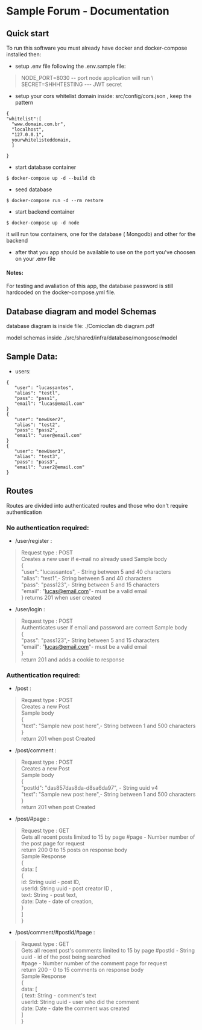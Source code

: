 # Sample Forum - Documentation
## Quick start
To run this software you must already have docker and docker-compose installed then:
  - setup .env file following the .env.sample file: 
>   NODE_PORT=8030 -- port node application will run \ 
>   SECRET=SHHHTESTING --- JWT secret
  - setup your cors whitelist domain inside: src/config/cors.json , keep the pattern 
  ```
  {
  "whitelist":[
    "www.domain.com.br",
    "localhost",
    "127.0.0.1",
    yourwhitelisteddomain,
    ]

  }
  ```

  - start database container
  ```
  $ docker-compose up -d --build db
  ```
  - seed database
  ```
  $ docker-compose run -d --rm restore 
  ```
  - start backend container
  ```
  $ docker-compose up -d node
  ```
it will run tow containers, one for the database ( Mongodb) and other for the backend 

 - after that you app should be available to use on the port you've choosen on your .env file

 #### Notes: 
  For testing and avaliation of this app, the database password is still hardcoded on the docker-compose.yml file.
## Database diagram and model Schemas
  database diagram is inside file: ./Comicclan db diagram.pdf

  model schemas inside ./src/shared/infra/database/mongoose/model
## Sample Data:

 - users:
 ```
{
    "user": "lucassantos",
    "alias": "testl",
    "pass": "pass1",
    "email": "lucas@email.com"
}
{
    "user": "newUser2",
    "alias": "test2",
    "pass": "pass2",
    "email": "user@email.com"
}
{
    "user": "newUser3",
    "alias": "test3",
    "pass": "pass3",
    "email": "user2@email.com"
}
 ```

## Routes

Routes are divided into authenticated routes and those who don't require authentication
### No authentication required:
 - /user/register  :
 > Request type : POST \
 > Creates a new user if e-mail no already used
 > Sample body \
 > { \
 >   "user": "lucassantos", - String between 5 and 40 characters\
 >   "alias": "test1",- String between 5 and 40 characters\
 >   "pass": "pass123",- String between 5 and 15 characters\
 >   "email": "lucas@email.com"- must be a valid email\
 > }
 > returns 201 when user created

 - /user/login  :
 > Request type : POST \
 > Authenticates user if email and password are correct
 > Sample body \
 > { \
 >   "pass": "pass123",- String between 5 and 15 characters\
 >   "email": "lucas@email.com"- must be a valid email\
 > } \
 > return 201 and adds a cookie to response 


### Authentication required:
 - /post  :
 > Request type : POST \
 > Creates a new Post \
 > Sample body \
 > { \
 >   "text": "Sample new post here",- String between 1 and 500 characters\
 > } \
 > return 201 when post Created

 - /post/comment  :
 > Request type : POST \
 > Creates a new Post \
 > Sample body \
 > { \
>    "postId": "das857das8da-d8sa6da97", - String uuid v4\
 >   "text": "Sample new post here",- String between 1 and 500 characters\
 > } \
 > return 201 when post Created

 - /post/#page  :
 > Request type : GET \
 > Gets all recent posts limited to 15 by page
 > #page - Number number of the post page for request \
 > return 200 0 to 15 posts on response body \
 > Sample Response \
 > { \
 >   data:  [\
 >     {\
 >     id: String uuid - post ID,\
 >     userId: String uuid - post creator ID ,\
 >     text: String - post text,\
 >     date: Date - date of creation,\
 >     }\
 >  ]\
 >}

  - /post/comment/#postId/#page  :
 > Request type : GET \
 > Gets all recent post's comments limited to 15 by page
 > #postId - String uuid - id of the post being searched \
 > #page - Number number of the comment page for request \
 > return 200 -  0 to 15 comments on response body \
 > Sample Response \
 > { \
 >   data:  [\
 >     {
 >       text: String - comment's text\
 >       userId: String uuid - user who did the comment \
 >       date: Date - date the comment was created\
 >  ]\
 >}